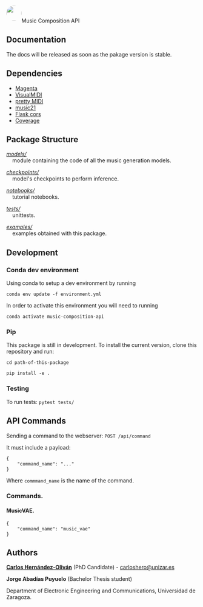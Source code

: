 <div>
<img style="float:left; border-radius:50%" src="https://avatars2.githubusercontent.com/u/58553327?s=460&u=3276252f07fb379c248bc8c9ce344bfdcaed7c45&v=4" width="40px">
</div>
<br>


Music Composition API


## Documentation

The docs will be released as soon as the pakage version is stable.


## Dependencies

* [Magenta](https://github.com/magenta/magenta)
* [VisualMIDI](https://github.com/dubreuia/visual_midi)
* [pretty MIDI](https://github.com/craffel/pretty-midi)
* [music21](https://github.com/cuthbertLab/music21)
* [Flask cors]()
* [Coverage]()


## Package Structure

[*models/*](models/)<br/>
&nbsp;&nbsp;&nbsp;&nbsp;module containing the code of all the music generation models.

[*checkpoints/*](checkpoints/)<br/>
&nbsp;&nbsp;&nbsp;&nbsp;model's checkpoints to perform inference.

[*notebooks/*](notebooks/)<br/>
&nbsp;&nbsp;&nbsp;&nbsp;tutorial notebooks.

[*tests/*](tests/)<br/>
&nbsp;&nbsp;&nbsp;&nbsp;unittests.

[*examples/*](examples/)<br/>
&nbsp;&nbsp;&nbsp;&nbsp;examples obtained with this package.


## Development

### Conda dev environment

Using conda to setup a dev environment by running

`conda env update -f environment.yml`

In order to activate this environment you will need to running

`conda activate music-composition-api`

### Pip
This package is still in development. To install the current version, clone this repository and run:


`cd path-of-this-package`

`pip install -e .`

### Testing

To run tests: `pytest tests/`


## API Commands
Sending a command to the webserver: `POST /api/command`

It must include a payload:

```
{
	"command_name": "..."
}
```

Where `commmand_name` is the name of the command.


### Commands.

#### MusicVAE.

```
{
    "command_name": "music_vae"
}
```

## Authors

[**Carlos Hernández-Oliván**](https://carlosholivan.github.io/index.html) (PhD Candidate) - carloshero@unizar.es

**Jorge Abadías Puyuelo** (Bachelor Thesis student)

Department of Electronic Engineering and Communications, Universidad de Zaragoza.
